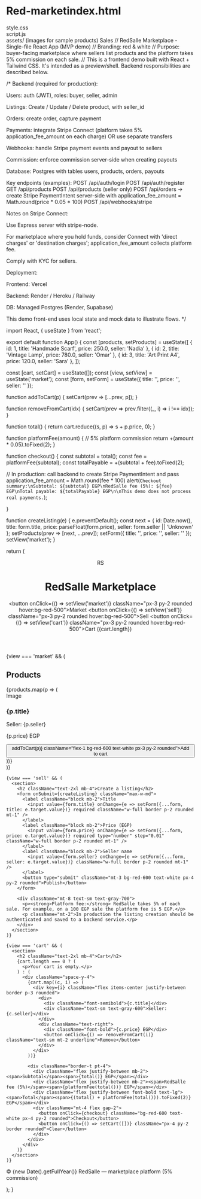 # Red-marketindex.html  
style.css  
script.js  
assets/ (images for sample products)
Sales
// RedSalle Marketplace - Single-file React App (MVP demo) // Branding: red & white // Purpose: buyer-facing marketplace where sellers list products and the platform takes 5% commission on each sale. // This is a frontend demo built with React + Tailwind CSS. It's intended as a preview/shell. Backend responsibilities are described below.

/* Backend (required for production):

Users: auth (JWT), roles: buyer, seller, admin

Listings: Create / Update / Delete product, with seller_id

Orders: create order, capture payment

Payments: integrate Stripe Connect (platform takes 5% application_fee_amount on each charge) OR use separate transfers

Webhooks: handle Stripe payment events and payout to sellers

Commission: enforce commission server-side when creating payouts

Database: Postgres with tables users, products, orders, payouts


Key endpoints (examples): POST /api/auth/login POST /api/auth/register GET /api/products POST /api/products (seller only) POST /api/orders -> create Stripe PaymentIntent server-side with application_fee_amount = Math.round(price * 0.05 * 100) POST /api/webhooks/stripe

Notes on Stripe Connect:

Use Express server with stripe-node.

For marketplace where you hold funds, consider Connect with 'direct charges' or 'destination charges'; application_fee_amount collects platform fee.

Comply with KYC for sellers.


Deployment:

Frontend: Vercel

Backend: Render / Heroku / Railway

DB: Managed Postgres (Render, Supabase)


This demo front-end uses local state and mock data to illustrate flows. */

import React, { useState } from 'react';

export default function App() { const [products, setProducts] = useState([ { id: 1, title: 'Handmade Scarf', price: 250.0, seller: 'Nadia' }, { id: 2, title: 'Vintage Lamp', price: 780.0, seller: 'Omar' }, { id: 3, title: 'Art Print A4', price: 120.0, seller: 'Sara' }, ]);

const [cart, setCart] = useState([]); const [view, setView] = useState('market'); const [form, setForm] = useState({ title: '', price: '', seller: '' });

function addToCart(p) { setCart(prev => [...prev, p]); }

function removeFromCart(idx) { setCart(prev => prev.filter((_, i) => i !== idx)); }

function total() { return cart.reduce((s, p) => s + p.price, 0); }

function platformFee(amount) { // 5% platform commission return +(amount * 0.05).toFixed(2); }

function checkout() { const subtotal = total(); const fee = platformFee(subtotal); const totalPayable = +(subtotal + fee).toFixed(2);

// In production: call backend to create Stripe PaymentIntent and pass application_fee_amount = Math.round(fee * 100)
alert(`Checkout summary:\nSubtotal: ${subtotal} EGP\nRedSalle fee (5%): ${fee} EGP\nTotal payable: ${totalPayable} EGP\n\nThis demo does not process real payments.`);

}

function createListing(e) { e.preventDefault(); const next = { id: Date.now(), title: form.title, price: parseFloat(form.price), seller: form.seller || 'Unknown' }; setProducts(prev => [next, ...prev]); setForm({ title: '', price: '', seller: '' }); setView('market'); }

return ( <div className="min-h-screen bg-white text-gray-900"> <header className="bg-red-600 text-white p-4"> <div className="max-w-5xl mx-auto flex items-center justify-between"> <div className="flex items-center gap-3"> <div className="w-10 h-10 rounded-md bg-white flex items-center justify-center text-red-600 font-bold">RS</div> <h1 className="text-xl font-semibold">RedSalle Marketplace</h1> </div> <nav className="flex gap-3"> <button onClick={() => setView('market')} className="px-3 py-2 rounded hover:bg-red-500">Market</button> <button onClick={() => setView('sell')} className="px-3 py-2 rounded hover:bg-red-500">Sell</button> <button onClick={() => setView('cart')} className="px-3 py-2 rounded hover:bg-red-500">Cart ({cart.length})</button> </nav> </div> </header>

<main className="max-w-5xl mx-auto p-6">
    {view === 'market' && (
      <section>
        <h2 className="text-2xl mb-4">Products</h2>
        <div className="grid grid-cols-1 sm:grid-cols-2 lg:grid-cols-3 gap-6">
          {products.map(p => (
            <div key={p.id} className="border rounded p-4 shadow-sm">
              <div className="h-40 bg-red-50 rounded flex items-center justify-center text-red-600 font-semibold">Image</div>
              <h3 className="mt-3 font-semibold">{p.title}</h3>
              <p className="text-sm text-gray-600">Seller: {p.seller}</p>
              <p className="mt-2 font-bold">{p.price} EGP</p>
              <div className="mt-3 flex gap-2">
                <button onClick={() => addToCart(p)} className="flex-1 bg-red-600 text-white px-3 py-2 rounded">Add to cart</button>
              </div>
            </div>
          ))}
        </div>
      </section>
    )}

    {view === 'sell' && (
      <section>
        <h2 className="text-2xl mb-4">Create a listing</h2>
        <form onSubmit={createListing} className="max-w-md">
          <label className="block mb-2">Title
            <input value={form.title} onChange={e => setForm({...form, title: e.target.value})} required className="w-full border p-2 rounded mt-1" />
          </label>
          <label className="block mb-2">Price (EGP)
            <input value={form.price} onChange={e => setForm({...form, price: e.target.value})} required type="number" step="0.01" className="w-full border p-2 rounded mt-1" />
          </label>
          <label className="block mb-2">Seller name
            <input value={form.seller} onChange={e => setForm({...form, seller: e.target.value})} className="w-full border p-2 rounded mt-1" />
          </label>
          <button type="submit" className="mt-3 bg-red-600 text-white px-4 py-2 rounded">Publish</button>
        </form>

        <div className="mt-8 text-sm text-gray-700">
          <p><strong>Platform fee:</strong> RedSalle takes 5% of each sale. For example, on a 100 EGP sale the platform fee is 5 EGP.</p>
          <p className="mt-2">In production the listing creation should be authenticated and saved to a backend service.</p>
        </div>
      </section>
    )}

    {view === 'cart' && (
      <section>
        <h2 className="text-2xl mb-4">Cart</h2>
        {cart.length === 0 ? (
          <p>Your cart is empty.</p>
        ) : (
          <div className="space-y-4">
            {cart.map((c, i) => (
              <div key={i} className="flex items-center justify-between border p-3 rounded">
                <div>
                  <div className="font-semibold">{c.title}</div>
                  <div className="text-sm text-gray-600">Seller: {c.seller}</div>
                </div>
                <div className="text-right">
                  <div className="font-bold">{c.price} EGP</div>
                  <button onClick={() => removeFromCart(i)} className="text-sm mt-2 underline">Remove</button>
                </div>
              </div>
            ))}

            <div className="border-t pt-4">
              <div className="flex justify-between mb-2"><span>Subtotal</span><span>{total()} EGP</span></div>
              <div className="flex justify-between mb-2"><span>RedSalle fee (5%)</span><span>{platformFee(total())} EGP</span></div>
              <div className="flex justify-between font-bold text-lg"><span>Total</span><span>{(total() + platformFee(total())).toFixed(2)} EGP</span></div>
              <div className="mt-4 flex gap-2">
                <button onClick={checkout} className="bg-red-600 text-white px-4 py-2 rounded">Checkout</button>
                <button onClick={() => setCart([])} className="px-4 py-2 border rounded">Clear</button>
              </div>
            </div>
          </div>
        )}
      </section>
    )}
  </main>

  <footer className="bg-gray-50 border-t p-4 text-center text-sm">
    <div className="max-w-5xl mx-auto">© {new Date().getFullYear()} RedSalle — marketplace platform (5% commission)</div>
  </footer>
</div>

); }

